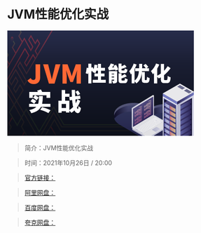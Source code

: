 # JVM性能优化实战

![img](../../assets/CioPOWF2XreAedssAADB5DPO2GE018.png)

> 简介：JVM性能优化实战

> 时间：2021年10月26日 / 20:00

> [官方链接：]()

> [阿里网盘：]()

> [百度网盘：]()

> [夸克网盘：]()
